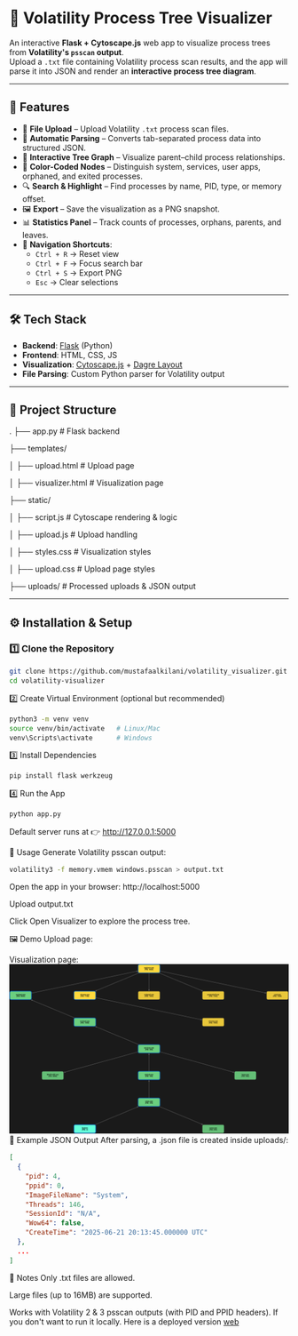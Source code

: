# 🧩 Volatility Process Tree Visualizer

An interactive **Flask + Cytoscape.js** web app to visualize process trees from **Volatility's `psscan` output**.  
Upload a `.txt` file containing Volatility process scan results, and the app will parse it into JSON and render an **interactive process tree diagram**.

---

## 🚀 Features
- 📂 **File Upload** – Upload Volatility `.txt` process scan files.
- 🔄 **Automatic Parsing** – Converts tab-separated process data into structured JSON.
- 🌳 **Interactive Tree Graph** – Visualize parent–child process relationships.
- 🎨 **Color-Coded Nodes** – Distinguish system, services, user apps, orphaned, and exited processes.
- 🔍 **Search & Highlight** – Find processes by name, PID, type, or memory offset.
- 🖼 **Export** – Save the visualization as a PNG snapshot.
- 📊 **Statistics Panel** – Track counts of processes, orphans, parents, and leaves.
- 🧭 **Navigation Shortcuts**:
  - `Ctrl + R` → Reset view  
  - `Ctrl + F` → Focus search bar  
  - `Ctrl + S` → Export PNG  
  - `Esc` → Clear selections  

---

## 🛠️ Tech Stack
- **Backend**: [Flask](https://flask.palletsprojects.com/) (Python)
- **Frontend**: HTML, CSS, JS
- **Visualization**: [Cytoscape.js](https://js.cytoscape.org/) + [Dagre Layout](https://github.com/dagrejs/dagre)
- **File Parsing**: Custom Python parser for Volatility output

---

## 📂 Project Structure
.
├── app.py # Flask backend

├── templates/

│ ├── upload.html # Upload page

│ ├── visualizer.html # Visualization page

├── static/

│ ├── script.js # Cytoscape rendering & logic

│ ├── upload.js # Upload handling

│ ├── styles.css # Visualization styles

│ ├── upload.css # Upload page styles

├── uploads/ # Processed uploads & JSON output

---

## ⚙️ Installation & Setup

### 1️⃣ Clone the Repository
```bash
git clone https://github.com/mustafaalkilani/volatility_visualizer.git
cd volatility-visualizer
```
2️⃣ Create Virtual Environment (optional but recommended)
```bash
python3 -m venv venv
source venv/bin/activate   # Linux/Mac
venv\Scripts\activate      # Windows
```
3️⃣ Install Dependencies
```bash
pip install flask werkzeug
```
4️⃣ Run the App
```bash
python app.py
```
Default server runs at 👉 http://127.0.0.1:5000

📖 Usage
Generate Volatility psscan output:

```bash
volatility3 -f memory.vmem windows.psscan > output.txt
```
Open the app in your browser: http://localhost:5000

Upload output.txt

Click Open Visualizer to explore the process tree.

🖼️ Demo
Upload page:

Visualization page:
  ![alt text](process_tree_2025-09-26T13-01-39-515Z.png)
🧪 Example JSON Output
After parsing, a .json file is created inside uploads/:

```json
[
  {
    "pid": 4,
    "ppid": 0,
    "ImageFileName": "System",
    "Threads": 146,
    "SessionId": "N/A",
    "Wow64": false,
    "CreateTime": "2025-06-21 20:13:45.000000 UTC"
  },
  ...
]
```
📝 Notes
Only .txt files are allowed.

Large files (up to 16MB) are supported.

Works with Volatility 2 & 3 psscan outputs (with PID and PPID headers).
If you don't want to run it locally. Here is a deployed version [web](https://mustafaalkilany.pythonanywhere.com/) 